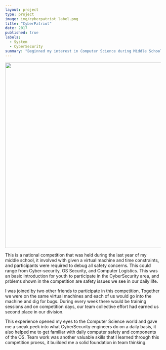 ```yaml
---
layout: project
type: project
image: img/cyberpatriot label.png
title: "CyberPatriot"
date: 2017
published: true
labels:
  - System 
  - CyberSecurity
summary: "Beginned my interest in Computer Science during Middle School with this competition "
---
```


<div class="text-center p-4">
  <img width="600px" src="../img/cyberpatriot inside.jpg" class="img-thumbnail" >
</div>

This is a national competition that was held during the last year of my middle school, it involved with given a virtual machine and time constraints, and participants were required to debug all safety concerns. This could range from Cyber-security, OS Security, and Computer Logistics. This was an basic introduction for youth to participate in the CyberSecurity area, and prblems shown in the competition are safety issues we see in our daily life. 

I was joined by two other friends to participate in this competition, Together we were on the same virtual machines and each of us would go into the machine and dig for bugs. During every week there would be training sessions and on competition days, our team collective effort had earned us second place in our division.

This experience opened my eyes to the Computer Science world and gave me a sneak peek into what CyberSecurity engineers do on a daily basis, it also helped me to get familiar with daily computer safety and components of the OS. Team work was another valuable skills that I learned through this competition proess, it buiilded me a solid foundation in team thinking. 
